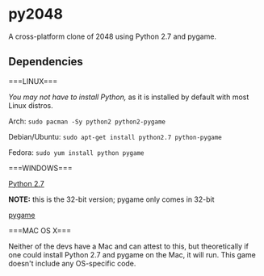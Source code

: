 py2048
======

A cross-platform clone of 2048 using Python 2.7 and pygame.


Dependencies
------------

===LINUX===

_You may not have to install Python,_ as it is installed by default with most
Linux distros.

Arch: `sudo pacman -Sy python2 python2-pygame`

Debian/Ubuntu: `sudo apt-get install python2.7 python-pygame`

Fedora: `sudo yum install python pygame`


===WINDOWS===

[Python 2.7](https://www.python.org/ftp/python/2.7.7/python-2.7.7.msi)

**NOTE:** this is the 32-bit version; pygame only comes in 32-bit

[pygame](http://pygame.org/ftp/pygame-1.9.1.win32-py2.7.msi)


===MAC OS X===

Neither of the devs have a Mac and can attest to this, but theoretically if one
could install Python 2.7 and pygame on the Mac, it will run. This game doesn't
include any OS-specific code.
